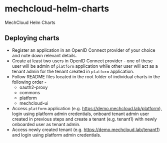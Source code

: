 # mechcloud-helm-charts
MechCloud Helm Charts

## Deploying charts
* Register an application in an OpenID Connect provider of your choice and note down relevant details.
* Create at least two users in OpenID Connect provider - one of these user will be admin of `platform` application while other user will act as a tenant admin for the tenant created in `platform` application.
* Follow README files located in the root folder of individual charts in the following order -
  - oauth2-proxy
  - commons
  - platform
  - mechcloud-ui
* Access `platform` application (e.g. https://demo.mechcloud.lab/platform), login using platform admin credentials, onboard tenant admin user created in previous steps and create a tenant (e.g. tenant1) with newly onboarded user as tenant admin.
* Access newly created tenant (e.g. https://demo.mechcloud.lab/tenant1) and login using platform admin credentials.

